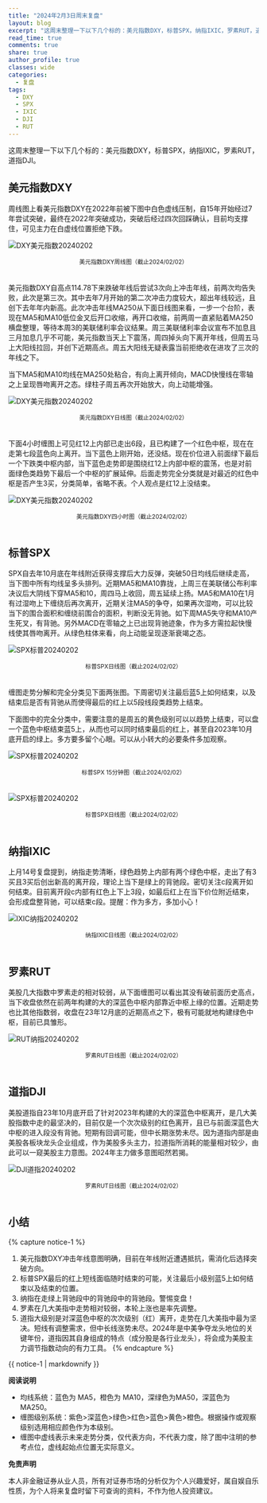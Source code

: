```yaml
---
title: "2024年2月3日周末复盘"
layout: blog
excerpt: "这周末整理一下以下几个标的：美元指数DXY，标普SPX，纳指IXIC，罗素RUT，道指DJI。"
read_time: true
comments: true
share: true
author_profile: true
classes: wide
categories:
  - 复盘
tags:
  - DXY
  - SPX
  - IXIC
  - DJI
  - RUT
---
```


这周末整理一下以下几个标的：美元指数DXY，标普SPX，纳指IXIC，罗素RUT，道指DJI。

## 美元指数DXY

周线图上看美元指数DXY在2022年前被下图中白色虚线压制，自15年开始经过7年尝试突破，最终在2022年突破成功，突破后经过四次回踩确认，目前均支撑住，可见主力在白虚线位置拒绝下跌。

![DXY美元指数20240202](/assets/images/2024/2024-02-02-DXY-week.jpg)
<small><center>美元指数DXY周线图（截止2024/02/02）</center></small>　

美元指数DXY自高点114.78下来跌破年线后尝试3次向上冲击年线，前两次均告失败，此次是第三次。其中去年7月开始的第二次冲击力度较大，超出年线较远，且创下去年年内新高。此次冲击年线MA250从下面日线图来看，一步一个台阶，表现在MA5和MA10低位金叉后开口收缩，再开口收缩，前两周一直紧贴着MA250横盘整理，等待本周3的美联储利率会议结果。周三美联储利率会议宣布不加息且三月加息几乎不可能，美元指数当天上下震荡，周四掉头向下离开年线，但周五马上大阳线拉回，并创下近期高点。周五大阳线无疑表露当前拒绝收在进攻了三次的年线之下。

当下MA5和MA10均线在MA250处粘合，有向上离开倾向，MACD快慢线在零轴之上呈现唇吻离开之态。绿柱子周五再次开始放大，向上动能增强。

![DXY美元指数20240202](/assets/images/2024/2024-02-02-DXY-day.png)
<small><center>美元指数DXY日线图（截止2024/02/02）</center></small>　

下面4小时缠图上可见红12上内部已走出6段，且已构建了一个红色中枢，现在在走第七段蓝色向上离开。当下蓝色上刚开始，还没结。现在价位进入前面绿下最后一个下跌类中枢内部，当下蓝色走势即是围绕红12上内部中枢的震荡，也是对前面绿色类趋势下最后一个中枢的扩展延伸。后面走势完全分类就是对最近的红色中枢是否产生3买，分类简单，省略不表。个人观点是红12上没结束。

![DXY美元指数20240202](/assets/images/2024/2024-02-02-DXY-hour.png)
<small><center>美元指数DXY四小时图（截止2024/02/02）</center></small>　

## 标普SPX

SPX自去年10月底在年线附近获得支撑后大力反弹，突破50日均线后继续走高，当下图中所有均线呈多头排列。近期MA5和MA10靠拢，上周三在美联储公布利率决议后大阴线下穿MA5和10，周四马上收回，周五延续上扬。MA5和MA10在1月有过湿吻上下缠绕后再次离开，近期关注MA5的争夺，如果再次湿吻，可以比较当下的围合面积和缠绕前围合的面积，判断没无背驰。如下周MA5失守和MA10产生死叉，有背驰。另外MACD在零轴之上已出现背驰迹象，作为多方需拉起快慢线使其唇吻离开。从绿色柱体来看，向上动能呈现逐渐衰竭之态。

![SPX标普20240202](/assets/images/2024/2024-02-02-SPX-day.png)
<small><center>标普SPX日线图（截止2024/02/02）</center></small>　

缠图走势分解和完全分类见下面两张图。下周密切关注最后蓝5上如何结束，以及结束后是否有背驰从而使得最后的红上以5段线段类趋势上结束。

下面图中的完全分类中，需要注意的是周五的黄色级别可以以趋势上结束，可以盘一个蓝色中枢结束蓝5上，从而也可以同时结束最后的红上，甚至自2023年10月底开启的绿上。多方要多留个心眼。可以从小转大的必要条件多加观察。

![SPX标普20240202](/assets/images/2024/2024-02-02-SPX-minute-chan.jpg)
<small><center>标普SPX 15分钟图（截止2024/02/02）</center></small>　

![SPX标普20240202](/assets/images/2024/2024-02-02-SPX-day-chan.jpg)
<small><center>标普SPX日线图（截止2024/02/02）</center></small>　

## 纳指IXIC

上月14号复盘提到，纳指走势清晰，绿色趋势上内部有两个绿色中枢，走出了有3买且3买后创出新高的离开段，理论上当下是绿上的背驰段。密切关注c段离开如何结束。目前离开段c内部有红色上下上3段，如最后红上在当下价位附近结束，会形成盘整背驰，可以结束c段。提醒：作为多方，多加小心！

![IXIC纳指20240202](/assets/images/2024/2024-02-02-IXIC-day.png)
<small><center>纳指IXIC日线图（截止2024/02/02）</center></small>　

## 罗素RUT

美股几大指数中罗素走的相对较弱，从下面缠图可以看出其没有破前面历史高点，当下收盘依然在前两年构建的大的深蓝色中枢内部靠近中枢上缘的位置。近期走势也比其他指数弱，收盘在23年12月底的近期高点之下，极有可能就地构建绿色中枢，目前已具雏形。

![RUT纳指20240202](/assets/images/2024/2024-02-02-RUT-day.png)
<small><center>罗素RUT日线图（截止2024/02/02）</center></small>　


## 道指DJI

美股道指自23年10月底开启了针对2023年构建的大的深蓝色中枢离开，是几大美股指数中走的最坚决的，目前仅是一个次次级别的红色离开，且已与前面深蓝色大中枢的进入段没有背驰。短期有回调可能，但中长期涨势未尽。因为道指内部是由美股各板块龙头企业组成，作为美股多头主力，拉道指所消耗的能量相对较少，由此可以一窥美股主力意图。2024年主力做多意图昭然若揭。

![DJI道指20240202](/assets/images/2024/2024-02-02-DJI-day.png)
<small><center>罗素RUT日线图（截止2024/02/02）</center></small>　

## 小结
{% capture notice-1 %}
1. 美元指数DXY冲击年线意图明确，目前在年线附近遭遇抵抗，需消化后选择突破方向。
2.  标普SPX最后的红上短线面临随时结束的可能，关注最后小级别蓝5上如何结束以及结束的位置。
3. 纳指在走绿上背驰段中的背驰段中的背驰段。警惕变盘！
4. 罗素在几大美指中走势相对较弱，本轮上涨也是率先调整。
5. 道指大级别是对深蓝色中枢的次次级别（红）离开，走势在几大美指中最为坚决。短线有调整需求，但中长线涨势未尽。2024年是中美争夺龙头地位的关键年份，道指因其自身组成的特点（成分股是各行业龙头），将会成为美股主力调节指数动向的有力工具。
{% endcapture %}
<div class="notice--info">{{ notice-1 | markdownify }}</div>

**阅读说明**

* 均线系统：蓝色为 MA5，橙色为 MA10，深绿色为MA50，深蓝色为MA250。
* 缠图级别系统：紫色>深蓝色>绿色>红色>蓝色>黄色>橙色。根据操作或观察级别选用相应颜色作为本级别。
* 缠图中虚线表示未来走势分类，仅代表方向，不代表力度，除了图中注明的参考点位，虚线起始点位置无实际意义。

**免责声明** 

本人非金融证券从业人员，所有对证券市场的分析仅为个人兴趣爱好，属自娱自乐性质，为个人将来复盘时留下可查询的资料，不作为他人投资建议。

